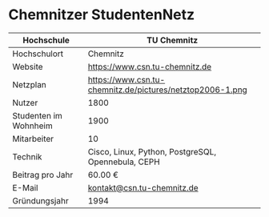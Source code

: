 # Chemnitzer StudentenNetz

Hochschule             | TU Chemnitz
-----------------------|-------------------------------------------------------------
Hochschulort           | Chemnitz
Website                | <https://www.csn.tu-chemnitz.de>
Netzplan               | <https://www.csn.tu-chemnitz.de/pictures/netztop2006-1.png>
Nutzer                 | 1800
Studenten im Wohnheim  | 1900
Mitarbeiter            | 10
Technik                | Cisco, Linux, Python, PostgreSQL, Opennebula, CEPH
Beitrag pro Jahr       | 60.00 €
E-Mail                 | <kontakt@csn.tu-chemnitz.de>
Gründungsjahr          | 1994
